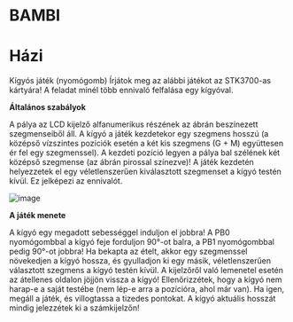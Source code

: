 # BAMBI
# Házi
Kígyós játék (nyomógomb)
Írjátok meg az alábbi játékot az STK3700-as kártyára! A feladat minél több ennivaló felfalása egy kígyóval.

__Általános szabályok__

A pálya az LCD kijelző alfanumerikus részének az ábrán beszínezett szegmenseiből áll. A kígyó a játék kezdetekor egy szegmens hosszú (a középső vízszintes pozíciók esetén a két kis szegmens (G + M) együttesen ér fel egy szegmenssel). A kezdeti pozíció legyen a pálya bal szélének két középső szegmense (az ábrán pirossal színezve)! A játék kezdetén helyezzetek el egy véletlenszerűen kiválasztott szegmenset a kígyó testén kívül. Ez jelképezi az ennivalót.

![image](https://github.com/bnyitrai03/BAMBI/assets/126956031/57f1f925-c607-422d-b0f0-a929dfb9f86e)

__A játék menete__

A kígyó egy megadott sebességgel induljon el jobbra! A PB0 nyomógombbal a kígyó feje forduljon 90°-ot balra, a PB1 nyomógombbal pedig 90°-ot jobbra! Ha bekapta az ételt, akkor egy szegmenssel növekedjen a kígyó hossza, és gyulladjon ki egy másik, véletlenszerűen választott szegmens a kígyó testén kívül. A kijelzőről való lemenetel esetén az átellenes oldalon jöjjön vissza a kígyó! Ellenőrizzétek, hogy a kígyó nem harap-e a saját testébe (nem lép-e arra a pozícióra, ahol már van). Ha igen, megáll a játék, és villogtassa a tizedes pontokat. A kígyó aktuális hosszát mindig jelezzétek ki a számkijelzőn!
